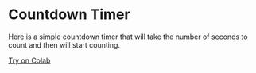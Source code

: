 # Countdown Timer
Here is a simple countdown timer that will take the number of seconds to count and then will start counting.

[Try on Colab](https://colab.research.google.com/drive/1k37-OMRA8zAjImAWsowgnb8DJZxqGP0g?usp=sharing)